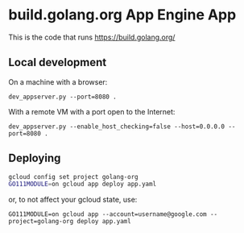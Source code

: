# build.golang.org App Engine App

This is the code that runs https://build.golang.org/

## Local development

On a machine with a browser:

```
dev_appserver.py --port=8080 .
```

With a remote VM with a port open to the Internet:

```
dev_appserver.py --enable_host_checking=false --host=0.0.0.0 --port=8080 .
```

## Deploying

```sh
gcloud config set project golang-org
GO111MODULE=on gcloud app deploy app.yaml
```

or, to not affect your gcloud state, use:

```
GO111MODULE=on gcloud app --account=username@google.com --project=golang-org deploy app.yaml
```
